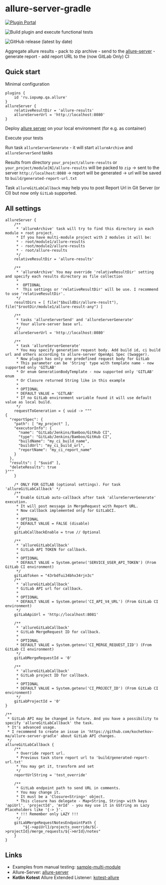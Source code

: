 # allure-server-gradle

[![Plugin Portal](https://img.shields.io/maven-metadata/v?label=Gradle%20Plugin%20Portal&color=blue&metadataUrl=https://plugins.gradle.org/m2/ru/iopump/qa/allure/ru.iopump.qa.allure.gradle.plugin/maven-metadata.xml)](https://plugins.gradle.org/plugin/ru.iopump.qa.allure)
  
![Build plugin and execute functional tests](https://github.com/kochetkov-ma/allure-server-gradle/workflows/Build%20plugin%20and%20execute%20functional%20tests/badge.svg?branch=master)
  
![GitHub release (latest by date)](https://img.shields.io/github/v/release/kochetkov-ma/allure-server-gradle)  

Aggregate allure results - pack to zip archive - send to the [allure-server](https://github.com/kochetkov-ma/allure-server) - generate report - add report URL to the (now GitLab Only) CI

## Quick start

Minimal configuration
```
plugins {
    id 'ru.iopump.qa.allure'
}
allureServer {
    relativeResultDir = 'allure-results'
    allureServerUrl = 'http://localhost:8080'
}
```
Deploy [allure server](https://github.com/kochetkov-ma/allure-server) on your local environment (for e.g. as container)
  
Execute your tests
  
Run task `allureServerGenerate` - it will start `allureArchive` and `allureServerSend` tasks

Results from directory `your_project/allure-results` or `your_project/module[N]/allure-results` will be packed to `zip` -> sent to the server `http://localhost:8080` -> report will be generated -> url will be saved to `build/generated-report-url.txt`

Task `allureGitLabCallback` may help you to post Report Url in Git Server (or CI) but now only `GitLab` supported.

## All settings

```
allureServer {
    /**
     * 'allureArchive' task will try to find this directory in each module + root project.
     * If you have multi-module project with 2 modules it will be:
     * - root/module1/allure-results
     * - root/module2/allure-results
     * - root/allure-results
     */
    relativeResultDir = 'allure-results'
    
    /**
     * 'allureArchive' You may override 'relativeResultDir' setting and specify each results directory as file collection
     *
     *  OPTIONAL
     *  This settings or 'relativeResultDir' will be use. I recommend to use 'relativeResultDir'.
     */
    resultDirs = [ file("$buildDir/allure-result"), file("$rootDir/module1/allure-result-any") ]

    /**
     * tasks 'allureServerSend' and 'allureServerGenerate'
     * Your allure-server base url.
     */
    allureServerUrl = 'http://localhost:8080'

    /**
     * task 'allureServerGenerate'
     * You may specify generation request body. Add build id, ci build url and others according to allure-server OpenApi Spec (Swagger).
     * Now plugin has only one predefined request body for GitLab
     * This parameter can be 'String' type with template name - now supported only 'GITLAB'
     * Or enum GenerationBodyTemplate - now supported only 'GITLAB' enum
     * Or Closure returned String like in this example
     *
     * OPTIONAL
     * DEFAULT VALUE = 'GITLAB'
     * If no GitLab environment variable found it will use default value as local build.
     */
    requestToGeneration = { uuid -> """
{
  "reportSpec": {
    "path": [ "my_project" ],
    "executorInfo": {
      "name": "GitLab/Jenkins/Bamboo/GitHub CI",
      "type": "GitLab/Jenkins/Bamboo/GitHub CI",
      "buildName": "my_ci_build_name",
      "buildUrl": "my_ci_build_url",
      "reportName": "my_ci_report_name"
    }
  },
  "results": [ "$uuid" ],
  "deleteResults": true
}"""
    }

    /* ONLY FOR GITLAB (optional settings). For task 'allureGitLabCallback' */
    /**
     * Enable GitLab auto-callback after task 'allureServerGenerate' execution.
     * It will post message in MergeRequest with Report URL.
     * Now callback implemented only for GitLabCI.
     *
     * OPTIONAL
     * DEFAULT VALUE = FALSE (disable)
     */
    gitLabCallbackEnable = true // Optional

    /**
     * 'allureGitLabCallback'
     * GitLab API TOKEN for callback.
     *
     * OPTIONAL
     * DEFAULT VALUE = System.getenv('SERVICE_USER_API_TOKEN') (From GitLab CI environment)
     */
    gitLabToken = "43rbdfui34bhx34rjn3c"
    /**
     * 'allureGitLabCallback'
     * GitLab API url for callback.
     *
     * OPTIONAL
     * DEFAULT VALUE = System.getenv('CI_API_V4_URL') (From GitLab CI environment)
     */
    gitLabApiUrl = 'http://localhost:8081'

    /**
     * 'allureGitLabCallback'
     * GitLab MergeRequest ID for callback.
     *
     * OPTIONAL
     * DEFAULT VALUE = System.getenv('CI_MERGE_REQUEST_IID') (From GitLab CI environment)
     */
    gitLabMergeRequestId = '0'

    /**
     * 'allureGitLabCallback'
     * GitLab project ID for callback.
     *
     * OPTIONAL
     * DEFAULT VALUE = System.getenv('CI_PROJECT_ID') (From GitLab CI environment)
     */
    gitLabProjectId = '0'
}

/**
 * GitLab API may be changed in future. And you have a possibility to specify 'allureGitLabCallback' the task.
 * It's advanced usage.
 * I recommend to create an issue in 'https://github.com/kochetkov-ma/allure-server-gradle' about GitLab API changes.
 */
allureGitLabCallback {
    /**
     * Override report url.
     * Previous task store report url to 'build/generated-report-url.txt'
     * You may get it, transform and set
     */
    reportUrlString = 'test_override'

    /**
     * GitLab endpoint path to send URL in comments.
     * You may change it.
     * It must be a 'Closure<String>' object.
     * This closure has delegate - Map<String, String> with keys 'apiUrl', 'projectId', 'mrId' - you may use it in GString as Lazy Placeholders like '{-> }'.
     * !!! Remember only LAZY !!!
     */
    gitLabMergeRequestNotesEndpointPath {
        "${->apiUrl}/projects_override/${->projectId}/merge_requests/${->mrId}/notes"
    }
}
```
## Links
 - Examples from manual testing: [sample-multi-module](sample-multi-module/)
 - Allure-Server: [allure-server](https://github.com/kochetkov-ma/allure-server)
 - **Kotlin** **Kotest** Allure Extended Listener: [kotest-allure](https://github.com/kochetkov-ma/kotest-allure)
 